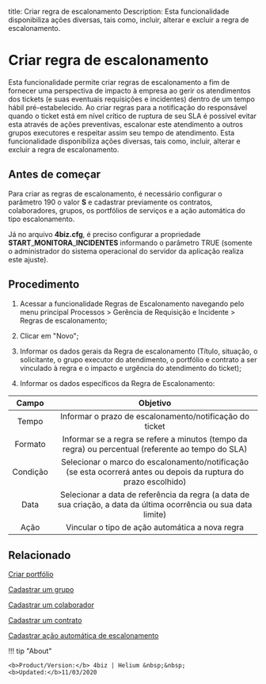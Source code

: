 title:  Criar regra de escalonamento 
Description: Esta funcionalidade disponibiliza ações diversas, tais como, incluir, alterar e excluir a regra de escalonamento.
# Criar regra de escalonamento

Esta funcionalidade permite criar regras de escalonamento a fim de fornecer uma perspectiva de impacto à empresa ao gerir os atendimentos dos tickets (e suas eventuais requisições e incidentes) dentro de um tempo hábil pré-estabelecido. Ao criar regras para a notificação do responsável quando o ticket está em nível crítico de ruptura de seu SLA é possível evitar esta através de ações preventivas, escalonar este atendimento a outros grupos executores e respeitar assim seu tempo de atendimento.
Esta funcionalidade disponibiliza ações diversas, tais como, incluir, alterar e excluir a regra de escalonamento.

Antes de começar 
-----------------

Para criar as regras de escalonamento, é necessário configurar o parâmetro
190 o valor **S** e cadastrar previamente os contratos, colaboradores,
grupos, os portfólios de serviços e a ação automática do tipo escalonamento.

Já no arquivo **4biz.cfg**, é preciso configurar a propriedade 
**START**\_**MONITORA**\_**INCIDENTES** informando o parâmetro TRUE (somente o
administrador do sistema operacional do servidor da aplicação realiza este
ajuste).

Procedimento
------------

1.  Acessar a funcionalidade Regras de Escalonamento navegando pelo menu
    principal Processos \> Gerência de Requisição e Incidente \> Regras de
    escalonamento;

2.  Clicar em "Novo";

3.  Informar os dados gerais da Regra de escalonamento (Título, situação, o
    solicitante, o grupo executor do atendimento, o portfólio e contrato a ser
    vinculado à regra e o impacto e urgência do atendimento do ticket);

4.  Informar os dados específicos da Regra de Escalonamento:

| **Campo** |                                                   **Objetivo**                                                   |
|:---------:|:----------------------------------------------------------------------------------------------------------------:|
|   Tempo   |                              Informar o prazo de escalonamento/notificação do ticket                             |
|  Formato  |        Informar se a regra se refere a minutos (tempo da regra) ou percentual (referente ao tempo do SLA)        |
|  Condição | Selecionar o marco do escalonamento/notificação (se esta ocorrerá antes ou depois da ruptura do prazo escolhido) |
|    Data   | Selecionar a data de referência da regra (a data de sua criação, a data da última ocorrência ou sua data limite) |
|    Ação   |                                  Vincular o tipo de ação automática a nova regra                                 |

Relacionado
-----------

[Criar portfólio](/pt-br/4biz-helium/processes/portfolio-and-catalog/use/create-the-portfolio.html)

[Cadastrar um grupo](/pt-br/4biz-helium/initial-settings/access-settings/user/register-groups.html)

[Cadastrar um colaborador](/pt-br/4biz-helium/initial-settings/access-settings/user/register-employee.html)

[Cadastrar um contrato](/pt-br/4biz-helium/additional-features/contract-management/use/register-contract.html)

[Cadastrar ação automática de escalonamento](/pt-br/4biz-helium/additional-features/automation-of-operation/configuration/register-escation-automatic-action.html)

<!-- <i class='fa fa-youtube-play  fa-2x' style='color:#97ce17;vertical-align: middle;'> </i> [Video Library](https://www.youtube.com/playlist?list=PLB5qK2uzf2ROn4Xs6UdH84Ujzta2iJ6Ei)'
-->
!!! tip "About"

    <b>Product/Version:</b> 4biz | Helium &nbsp;&nbsp;
    <b>Updated:</b>11/03/2020